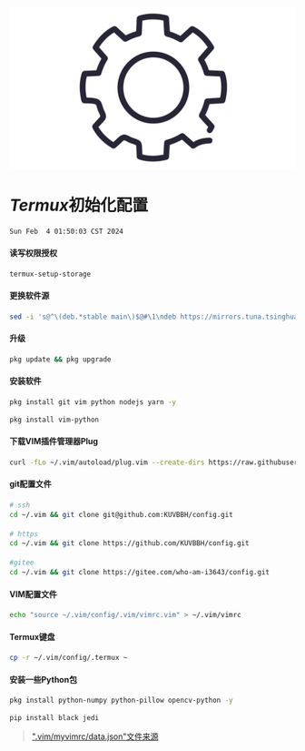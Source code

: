 ![ ](./.data/1.jpg)

# *Termux*初始化配置

`Sun Feb  4 01:50:03 CST 2024`

#### 读写权限授权

```sh
termux-setup-storage
```

#### 更换软件源

```sh
sed -i 's@^\(deb.*stable main\)$@#\1\ndeb https://mirrors.tuna.tsinghua.edu.cn/termux/termux-packages-24 stable main@' $PREFIX/etc/apt/sources.list
```

#### 升级

```sh
pkg update && pkg upgrade
```

#### 安装软件

```sh
pkg install git vim python nodejs yarn -y
```

```sh
pkg install vim-python
```

#### 下载VIM插件管理器Plug

```sh
curl -fLo ~/.vim/autoload/plug.vim --create-dirs https://raw.githubusercontent.com/junegunn/vim-plug/master/plug.vim
```

#### git配置文件

```sh
# ssh
cd ~/.vim && git clone git@github.com:KUVBBH/config.git

# https
cd ~/.vim && git clone https://github.com/KUVBBH/config.git

#gitee
cd ~/.vim && git clone https://gitee.com/who-am-i3643/config.git
```

#### VIM配置文件

```sh
echo "source ~/.vim/config/.vim/vimrc.vim" > ~/.vim/vimrc
```

#### Termux键盘

```sh
cp -r ~/.vim/config/.termux ~
```

#### 安装一些Python包

```sh
pkg install python-numpy python-pillow opencv-python -y

```

```sh
pip install black jedi
```

> [".vim/myvimrc/data.json"文件来源](https://github.com/menzi11/BullshitGenerator.git)
